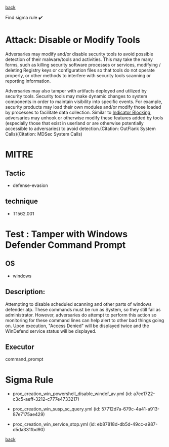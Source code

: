 
[back](../index.md)

Find sigma rule :heavy_check_mark: 

# Attack: Disable or Modify Tools 

Adversaries may modify and/or disable security tools to avoid possible detection of their malware/tools and activities. This may take the many forms, such as killing security software processes or services, modifying / deleting Registry keys or configuration files so that tools do not operate properly, or other methods to interfere with security tools scanning or reporting information.

Adversaries may also tamper with artifacts deployed and utilized by security tools. Security tools may make dynamic changes to system components in order to maintain visibility into specific events. For example, security products may load their own modules and/or modify those loaded by processes to facilitate data collection. Similar to [Indicator Blocking](https://attack.mitre.org/techniques/T1562/006), adversaries may unhook or otherwise modify these features added by tools (especially those that exist in userland or are otherwise potentially accessible to adversaries) to avoid detection.(Citation: OutFlank System Calls)(Citation: MDSec System Calls)

# MITRE
## Tactic
  - defense-evasion


## technique
  - T1562.001


# Test : Tamper with Windows Defender Command Prompt
## OS
  - windows


## Description:
Attempting to disable scheduled scanning and other parts of windows defender atp. These commands must be run as System, so they still fail as administrator.
However, adversaries do attempt to perform this action so monitoring for these command lines can help alert to other bad things going on. Upon execution, "Access Denied"
will be displayed twice and the WinDefend service status will be displayed.


## Executor
command_prompt

# Sigma Rule
 - proc_creation_win_powershell_disable_windef_av.yml (id: a7ee1722-c3c5-aeff-3212-c777e4733217)

 - proc_creation_win_susp_sc_query.yml (id: 57712d7a-679c-4a41-a913-87e7175ae429)

 - proc_creation_win_service_stop.yml (id: eb87818d-db5d-49cc-a987-d5da331fbd90)



[back](../index.md)
